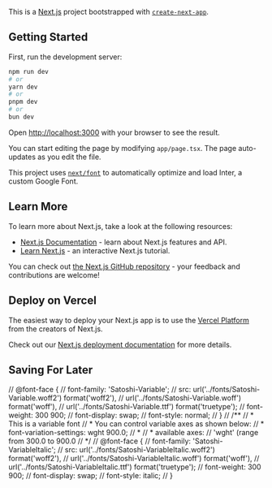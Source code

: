 This is a [Next.js](https://nextjs.org/) project bootstrapped with [`create-next-app`](https://github.com/vercel/next.js/tree/canary/packages/create-next-app).

## Getting Started

First, run the development server:

```bash
npm run dev
# or
yarn dev
# or
pnpm dev
# or
bun dev
```

Open [http://localhost:3000](http://localhost:3000) with your browser to see the result.

You can start editing the page by modifying `app/page.tsx`. The page auto-updates as you edit the file.

This project uses [`next/font`](https://nextjs.org/docs/basic-features/font-optimization) to automatically optimize and load Inter, a custom Google Font.

## Learn More

To learn more about Next.js, take a look at the following resources:

- [Next.js Documentation](https://nextjs.org/docs) - learn about Next.js features and API.
- [Learn Next.js](https://nextjs.org/learn) - an interactive Next.js tutorial.

You can check out [the Next.js GitHub repository](https://github.com/vercel/next.js/) - your feedback and contributions are welcome!

## Deploy on Vercel

The easiest way to deploy your Next.js app is to use the [Vercel Platform](https://vercel.com/new?utm_medium=default-template&filter=next.js&utm_source=create-next-app&utm_campaign=create-next-app-readme) from the creators of Next.js.

Check out our [Next.js deployment documentation](https://nextjs.org/docs/deployment) for more details.







## Saving For Later
<!-- https://nextjs.org/docs/pages/api-reference/components/font#variable -->
<!-- https://www.fontshare.com/fonts/satoshi -->

// @font-face {
//   font-family: 'Satoshi-Variable';
//   src: url('../fonts/Satoshi-Variable.woff2') format('woff2'),
//        url('../fonts/Satoshi-Variable.woff') format('woff'),
//        url('../fonts/Satoshi-Variable.ttf') format('truetype');
//   font-weight: 300 900;
//   font-display: swap;
//   font-style: normal;
// }
// /**
// * This is a variable font
// * You can control variable axes as shown below:
// * font-variation-settings: wght 900.0;
// *
// * available axes:
// 'wght' (range from 300.0 to 900.0
// */
// @font-face {
//   font-family: 'Satoshi-VariableItalic';
//   src: url('../fonts/Satoshi-VariableItalic.woff2') format('woff2'),
//        url('../fonts/Satoshi-VariableItalic.woff') format('woff'),
//        url('../fonts/Satoshi-VariableItalic.ttf') format('truetype');
//   font-weight: 300 900;
//   font-display: swap;
//   font-style: italic;
// }
